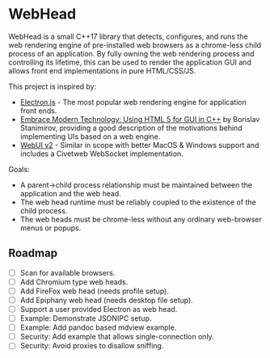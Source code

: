 # WebHead

WebHead is a small C++17 library that detects, configures, and runs the web rendering engine of pre-installed web browsers
as a chrome-less child process of an application.
By fully owning the web rendering process and controlling its lifetime, this can be used to render the application GUI and
allows front end implementations in pure HTML/CSS/JS.

This project is inspired by:
- [Electron.js](https://www.electronjs.org/) - The most popular web rendering engine for application front ends.
- [Embrace Modern Technology: Using HTML 5 for GUI in C++](https://www.youtube.com/watch?v=bbbcZd4cuxg) by Borislav Stanimirov, providing a good description of the motivations behind implementing UIs based on a web engine.
- [WebUI v2](https://github.com/webui-dev/webui) - Similar in scope with better MacOS & Windows support and includes a Civetweb WebSocket implementation.

Goals:
- A parent->child process relationship must be maintained between the application and the web head.
- The web head runtime must be reliably coupled to the existence of the child process.
- The web heads must be chrome-less without any ordinary web-browser menus or popups.

## Roadmap

- [ ] Scan for available browsers.
- [ ] Add Chromium type web heads.
- [ ] Add FireFox web head (needs profile setup).
- [ ] Add Epiphany web head (needs desktop file setup).
- [ ] Support a user provided Electron as web head.
- [ ] Example: Demonstrate JSONIPC setup.
- [ ] Example: Add pandoc based mdview example.
- [ ] Security: Add example that allows single-connection only.
- [ ] Security: Avoid proxies to disallow sniffing.
